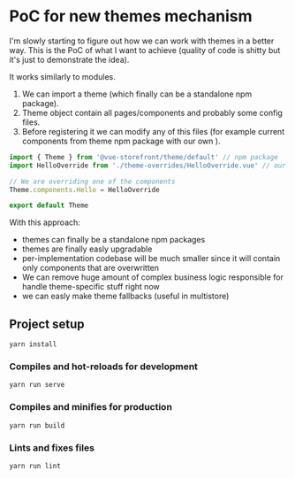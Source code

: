 # PoC for new themes mechanism
I'm slowly starting to figure out how we can work with themes in a better way. 
This is the PoC of what I want to achieve (quality of code is shitty but it's just to demonstrate the idea).

It works similarly to modules. 
1. We can import a theme (which finally can be a standalone npm package). 
2. Theme object contain all pages/components and probably some config files. 
3. Before registering it we can modify any of this files (for example current components from theme npm package with our own ).

````js
import { Theme } from '@vue-storefront/theme/default' // npm package
import HelloOverride from './theme-overrides/HelloOverride.vue' // our own repo

// We are overriding one of the components
Theme.components.Hello = HelloOverride

export default Theme
````

With this approach:
- themes can finally be a standalone npm packages
- themes are finally easly upgradable
- per-implementation codebase will be much smaller since it will contain only components that are overwritten
- We can remove huge amount of complex business logic responsible for handle theme-specific stuff right now
- we can easly make theme fallbacks (useful in multistore)

## Project setup
```
yarn install
```

### Compiles and hot-reloads for development
```
yarn run serve
```

### Compiles and minifies for production
```
yarn run build
```

### Lints and fixes files
```
yarn run lint
```
